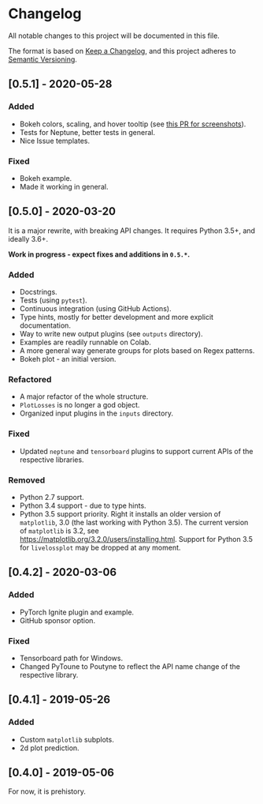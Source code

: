 # Changelog

All notable changes to this project will be documented in this file.

The format is based on [Keep a Changelog](https://keepachangelog.com/en/1.0.0/),
and this project adheres to [Semantic Versioning](https://semver.org/spec/v2.0.0.html).

## [0.5.1] - 2020-05-28

### Added

- Bokeh colors, scaling, and hover tooltip (see [this PR for screenshots](https://github.com/stared/livelossplot/pull/106)).
- Tests for Neptune, better tests in general.
- Nice Issue templates.

### Fixed

- Bokeh example.
- Made it working in general.

## [0.5.0] - 2020-03-20

It is a major rewrite, with breaking API changes.
It requires Python 3.5+, and ideally 3.6+.

**Work in progress - expect fixes and additions in `0.5.*`.**

### Added

- Docstrings.
- Tests (using `pytest`).
- Continuous integration (using GitHub Actions).
- Type hints, mostly for better development and more explicit documentation.
- Way to write new output plugins (see `outputs` directory).
- Examples are readily runnable on Colab.
- A more general way generate groups for plots based on Regex patterns.
- Bokeh plot - an initial version.

### Refactored

- A major refactor of the whole structure.
- `PlotLosses` is no longer a god object.
- Organized input plugins in the `inputs` directory.

### Fixed

- Updated `neptune` and `tensorboard` plugins to support current APIs of the respective libraries.

### Removed

- Python 2.7 support.
- Python 3.4 support - due to type hints.
- Python 3.5 support priority. Right it installs an older version of `matplotlib`, 3.0 (the last working with Python 3.5). The current version of `matplotlib` is 3.2, see https://matplotlib.org/3.2.0/users/installing.html. Support for Python 3.5 for `livelossplot` may be dropped at any moment.

## [0.4.2] - 2020-03-06

### Added

- PyTorch Ignite plugin and example.
- GitHub sponsor option.

### Fixed

- Tensorboard path for Windows.
- Changed PyToune to Poutyne to reflect the API name change of the respective library.

## [0.4.1] - 2019-05-26

### Added

- Custom `matplotlib` subplots.
- 2d plot prediction.

## [0.4.0] - 2019-05-06

For now, it is prehistory.
